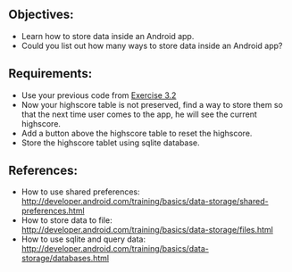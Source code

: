 Objectives:
-----------

-	Learn how to store data inside an Android app.
-	Could you list out how many ways to store data inside an Android app?

Requirements:
-------------

-	Use your previous code from [Exercise 3.2](Exercise_3_2_How_activities_and_fragments_live.md)
-	Now your highscore table is not preserved, find a way to store them so that the next time user comes to the app, he will see the current highscore.
-	Add a button above the highscore table to reset the highscore.
-	Store the highscore tablet using sqlite database.

References:
-----------

-	How to use shared preferences: http://developer.android.com/training/basics/data-storage/shared-preferences.html
-	How to store data to file: http://developer.android.com/training/basics/data-storage/files.html
-	How to use sqlite and query data: http://developer.android.com/training/basics/data-storage/databases.html
